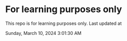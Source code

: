 # For learning purposes only
This repo is for learning purposes only.
Last updated at

Sunday, March 10, 2024 3:01:30 AM

